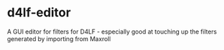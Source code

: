 # d4lf-editor
 A GUI editor for filters for D4LF - especially good at touching up the filters generated by importing from Maxroll
